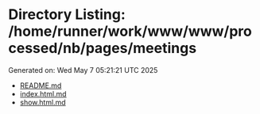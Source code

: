 # Directory Listing: /home/runner/work/www/www/processed/nb/pages/meetings
Generated on: Wed May  7 05:21:21 UTC 2025

- [README.md](README.md)
- [index.html.md](index.html.md)
- [show.html.md](show.html.md)
